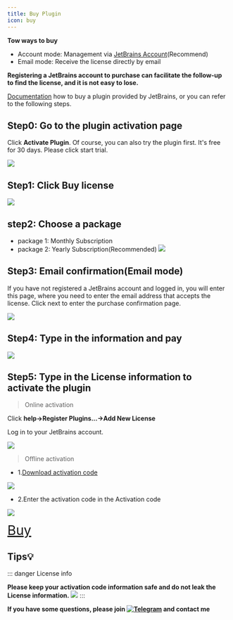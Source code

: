 ```yaml
---
title: Buy Plugin
icon: buy
---
```


<Badge text="❤️Thanks for supporting the original, support official edition.❤️" type="tip" vertical="middle"/>

**Tow ways to buy**

- Account mode: Management via [JetBrains Account](https://account.jetbrains.com/licenses)(Recommend)
- Email mode: Receive the license directly by email

[comment]: <> (- License server mode: <Badge text="Not support" type="danger" vertical="middle"/>)

**Registering a JetBrains account to purchase can facilitate the follow-up to find the license, and it is not easy to lose.**

[Documentation](https://plugins.jetbrains.com/docs/marketplace/how-to-buy-a-plugin.html) how to buy a plugin provided by JetBrains, or you can refer to the following steps.

## Step0: Go to the plugin activation page

Click **Activate Plugin**. Of course, you can also try the plugin first. It's free for 30 days. Please click start trial.

![](/img/buy/activate_en.png)

## Step1: Click Buy license

![](/img/buy/step1.png)

## step2: Choose a package

- package 1: Monthly Subscription
- package 2: Yearly Subscription(Recommended)
  ![](/img/buy/step2.png)

## Step3: Email confirmation(Email mode)

If you have not registered a JetBrains account and logged in, you will enter this page, where you need to enter the email address that accepts the license.
Click next to enter the purchase confirmation page.

![](/img/buy/step3.png)

## Step4: Type in the information and pay

![](/img/buy/step4.png)

## Step5: Type in the License information to activate the plugin

> Online activation

Click **help->Register Plugins...->Add New License**

Log in to your JetBrains account.

![](/img/buy/step5.png)

> Offline activation

- 1.[Download activation code](https://account.jetbrains.com/licenses)

![](/img/buy/offlineCodeDownload.png)

- 2.Enter the activation code in the Activation code

![](/img/buy/offline.png)

<a href="https://plugins.jetbrains.com/plugin/16988-restful-fast-request/pricing" style="font-size:30px;"><i class="icon iconfont icon-buy" style="font-size:30px"></i>Buy</a>

## Tips💡

::: danger License info

**Please keep your activation code information safe and do not leak the License information.**
![](/img/buy/accountLicense.png)
:::

**If you have some questions, please join [![Telegram](https://img.shields.io/static/v1?label=Telegram&message=Restful%20Fast%20Request&logo=telegram&color=28A8E8)](https://t.me/restful_fast_request) and contact me**


